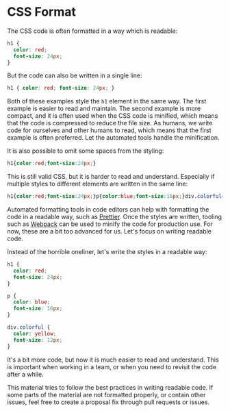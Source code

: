 
# CSS Format

The CSS code is often formatted in a way which is readable:

```css
h1 {
  color: red;
  font-size: 24px;
}
```

But the code can also be written in a single line:

```css
h1 { color: red; font-size: 24px; }
```

Both of these examples style the `h1` element in the same way. The first example is easier to read and maintain. The second example is more compact, and it is often used when the CSS code is minified, which means that the code is compressed to reduce the file size. As humans, we write code for ourselves and other humans to read, which means that the first example is often preferred. Let the automated tools handle the minification.

It is also possible to omit some spaces from the styling:

```css
h1{color:red;font-size:24px;}
```

This is still valid CSS, but it is harder to read and understand. Especially if multiple styles to different elements are written in the same line:

```css
h1{color:red;font-size:24px;}p{color:blue;font-size:16px;}div.colorful{color:yellow;font-size:12px;}
```

Automated formatting tools in code editors can help with formatting the code in a readable way, such as [Prettier](https://prettier.io/). Once the styles are written, tooling such as [Webpack](https://webpack.js.org/) can be used to minify the code for production use. For now, these are a bit too advanced for us. Let's focus on writing readable code.

Instead of the horrible oneliner, let's write the styles in a readable way:

```css
h1 {
  color: red;
  font-size: 24px;
}

p {
  color: blue;
  font-size: 16px;
}

div.colorful {
  color: yellow;
  font-size: 12px;
}
```

It's a bit more code, but now it is much easier to read and understand. This is important when working in a team, or when you need to revisit the code after a while.



This material tries to follow the best practices in writing readable code. If some parts of the material are not formatted properly, or contain other issues, feel free to create a proposal fix through pull requests or issues.
